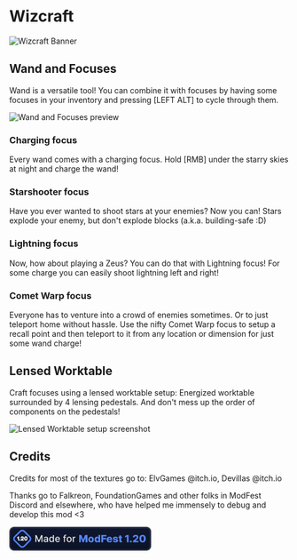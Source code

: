 # Wizcraft
![Wizcraft Banner](https://cdn.modrinth.com/data/F9eqqJxr/images/f5548ac2b96dca43a57a28c5c18dacd17dfb6a67.png)

## Wand and Focuses

Wand is a versatile tool! You can combine it with focuses by having some focuses in your inventory and pressing [LEFT ALT] to cycle through them.

![Wand and Focuses preview](https://cdn.modrinth.com/data/F9eqqJxr/images/94c3539c1b0085e5d1dccc6212b1eda240afbb27.png)

### Charging focus

Every wand comes with a charging focus. Hold [RMB] under the starry skies at night and charge the wand!

### Starshooter focus

Have you ever wanted to shoot stars at your enemies? Now you can! Stars explode your enemy, but don't explode blocks (a.k.a. building-safe :D)

### Lightning focus

Now, how about playing a Zeus? You can do that with Lightning focus! For some charge you can easily shoot lightning left and right!

### Comet Warp focus

Everyone has to venture into a crowd of enemies sometimes. Or to just teleport home without hassle. Use the nifty Comet Warp focus to setup a recall point and then teleport to it from any location or dimension for just some wand charge!

## Lensed Worktable

Craft focuses using a lensed worktable setup: Energized worktable surrounded by 4 lensing pedestals. And don't mess up the order of components on the pedestals!

![Lensed Worktable setup screenshot](https://cdn.modrinth.com/data/F9eqqJxr/images/a9c79f08dbb1bfb1a2e8e64c12d123794fe2f1b6.png)

## Credits

Credits for most of the textures go to: ElvGames @itch.io, Devillas @itch.io

Thanks go to Falkreon, FoundationGames and other folks in ModFest Discord and elsewhere,
who have helped me immensely to debug and develop this mod <3

[<img src="https://raw.githubusercontent.com/ModFest/art/3bf66556e674d670e30f647d6a48c4e1798c21d4/badge/128h/ModFest%201.20%20Badge%20Compact.png" width="256" alt="ModFest 1.20">](https://modfest.net/1.20)